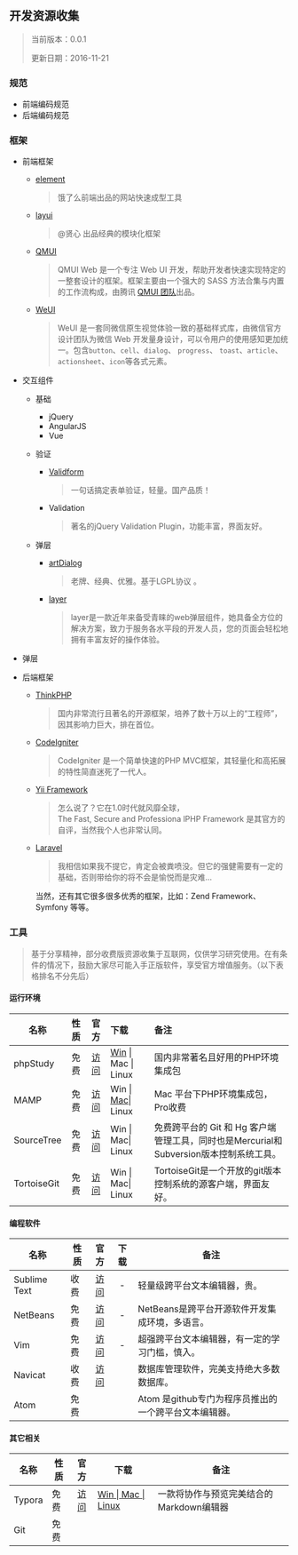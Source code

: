 ## 开发资源收集

> 当前版本：0.0.1
>
> 更新日期：2016-11-21

### 规范

- 前端编码规范
- 后端编码规范

### 框架

- 前端框架

  - [element](https://github.com/ElemeFE/element)

    > 饿了么前端出品的网站快速成型工具

  - [layui](https://github.com/sentsin/layui/)

    > @贤心 出品经典的模块化框架

  - [QMUI](https://github.com/QMUI/QMUI_Web)

    > QMUI Web 是一个专注 Web UI 开发，帮助开发者快速实现特定的一整套设计的框架。框架主要由一个强大的 SASS 方法合集与内置的工作流构成，由腾讯 [QMUI 团队](https://github.com/QMUI)出品。

  - [WeUI](https://github.com/weui/weui)

    > WeUI 是一套同微信原生视觉体验一致的基础样式库，由微信官方设计团队为微信 Web 开发量身设计，可以令用户的使用感知更加统一。包含`button`、`cell`、`dialog`、 `progress`、 `toast`、`article`、`actionsheet`、`icon`等各式元素。

- 交互组件

  - 基础

    - jQuery
    - AngularJS
    - Vue

  - 验证

    - [Validform](http://validform.rjboy.cn/)

      > 一句话搞定表单验证，轻量。国产品质！

    - Validation

      > 著名的jQuery Validation Plugin，功能丰富，界面友好。

  - 弹层

    - [artDialog](https://github.com/aui/artDialog)

      > 老牌、经典、优雅。基于LGPL协议 。

    - [layer](https://github.com/sentsin/layer)

      > layer是一款近年来备受青睐的web弹层组件，她具备全方位的解决方案，致力于服务各水平段的开发人员，您的页面会轻松地拥有丰富友好的操作体验。





-   弹层

-   后端框架

    - [ThinkPHP](http://www.thinkphp.cn/)

      > 国内非常流行且著名的开源框架，培养了数十万以上的“工程师”，因其影响力巨大，排在首位。

    - [CodeIgniter](http://www.codeigniter.com/)

      > CodeIgniter 是一个简单快速的PHP MVC框架，其轻量化和高拓展的特性简直迷死了一代人。

    - [Yii Framework](http://www.yiiframework.com/)

      > 怎么说了？它在1.0时代就风靡全球，The Fast, Secure and Professiona lPHP Framework 是其官方的自评，当然我个人也非常认同。

    - [Laravel](https://laravel.com/)

      > 我相信如果我不提它，肯定会被粪喷没。但它的强健需要有一定的基础，否则带给你的将不会是愉悦而是灾难...

      当然，还有其它很多很多优秀的框架，比如：Zend Framework、Symfony 等等。

### 工具

> 基于分享精神，部分收费版资源收集于互联网，仅供学习研究使用。在有条件的情况下，鼓励大家尽可能入手正版软件，享受官方增值服务。（以下表格排名不分先后）

#### 运行环境

| 名称          |  性质  |                  官方                  | 下载                                       | 备注                                       |
| ----------- | :--: | :----------------------------------: | :--------------------------------------- | :--------------------------------------- |
| phpStudy    |  免费  |    [访问](http://www.phpstudy.net/)    | [Win](http://www.phpstudy.net/a.php/211.html) \| Mac \| Linux | 国内非常著名且好用的PHP环境集成包                       |
| MAMP        |  免费  |   [访问](https://www.mamp.info/en/)    | Win \| [Mac](https://www.mamp.info)\| Linux | Mac 平台下PHP环境集成包，Pro收费                    |
| SourceTree  |  免费  | [访问](https://www.sourcetreeapp.com/) | Win \| Mac\| Linux                       | 免费跨平台的 Git 和 Hg 客户端管理工具，同时也是Mercurial和Subversion版本控制系统工具。 |
| TortoiseGit |  免费  |    [访问](https://tortoisegit.org/)    | Win \| Mac\| Linux                       | TortoiseGit是一个开放的git版本控制系统的源客户端，界面友好。    |

#### 编程软件

| 名称           | 性质   |                官方                 |  下载  | 备注                               |
| ------------ | ---- | :-------------------------------: | :--: | -------------------------------- |
| Sublime Text | 收费   | [访问](http://www.sublimetext.com/) |  -   | 轻量级跨平台文本编辑器，贵。                   |
| NetBeans     | 免费   |    [访问](https://netbeans.org/)    |  -   | NetBeans是跨平台开源软件开发集成环境，多语言。      |
| Vim          | 免费   |     [访问](http://www.vim.org/)     |  -   | 超强跨平台文本编辑器，有一定的学习门槛，慎入。          |
| Navicat      | 收费   |   [访问](https://www.navicat.com)   |      | 数据库管理软件，完美支持绝大多数数据库。             |
| Atom         | 免费   |                                   |      | Atom 是github专门为程序员推出的一个跨平台文本编辑器。 |

#### 其它相关

| 名称     | 性质   |             官方              | 下载                                       | 备注                       |
| ------ | ---- | :-------------------------: | ---------------------------------------- | ------------------------ |
| Typora | 免费   | [访问](http://www.typora.io/) | [Win \| Mac \| Linux](http://www.typora.io/) | 一款将协作与预览完美结合的Markdown编辑器 |
| Git    | 免费   |                             |                                          |                          |

